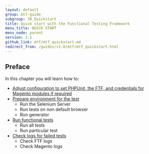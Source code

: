 ```yaml
---
layout: default
group: mtf-guide
subgroup: 30_Quickstart
title: Quick start with the Functional Testing Framework
menu_title: QUICK START
menu_node: parent
version: 2.1
github_link: mtf/mtf_quickstart.md
redirect_from: /guides/v1.0/mtf/mtf_quickstart.html
---
```

<h2>Preface</h2>
In this chapter you will learn how to:

- <a href="{{site.gdeurl21}}mtf/mtf_quickstart/mtf_quickstart_config.html">Adjust configuration to set PHPUnit, the FTF, and credentials for Magento modules if required</a>
- <a href="{{site.gdeurl21}}mtf/mtf_quickstart/mtf_quickstart_environmemt.html">Prepare environment for the test</a>
  - Run the Selenium Server
  - Run tests on non default browser
  - Run generator
- <a href="{{site.gdeurl21}}mtf/mtf_quickstart/mtf_quickstart_runtest.html">Run functional tests</a>
  - Run all tests
  - Run particular test
- <a href="{{site.gdeurl21}}mtf/mtf_quickstart/mtf_quickstart_logs.html">Check logs for failed tests</a>
  - Check FTF logs
  - Check Magento logs
